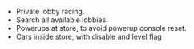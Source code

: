 - Private lobby racing.
- Search all available lobbies.
- Powerups at store, to avoid powerup console reset.
- Cars inside store, with disable and level flag
